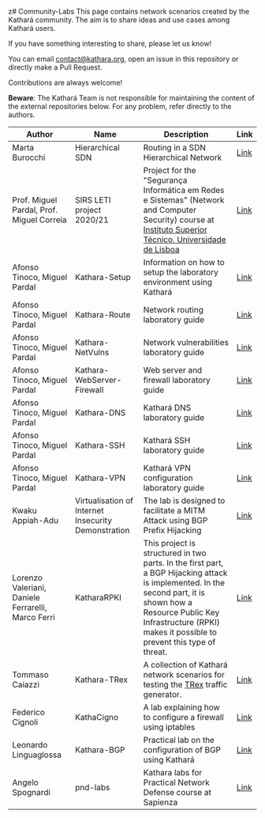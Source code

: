 z# Community-Labs
This page contains network scenarios created by the Kathará community. 
The aim is to share ideas and use cases among Kathará users. 

If you have something interesting to share, please let us know!

You can email contact@kathara.org, open an issue in this repository or directly make a Pull Request.

Contributions are always welcome!

**Beware**: The Kathará Team is not responsible for maintaining the content of the external repositories below. For any problem, refer directly to the authors. 


| Author | Name | Description | Link |
| --- | --- | --- | --- |
| Marta Burocchi | Hierarchical SDN | Routing in a SDN Hierarchical Network | [Link](https://github.com/Martolins/Hierarchical-SDN-using-Kathara) |
| Prof. Miguel Pardal, Prof. Miguel Correia | SIRS LETI project 2020/21 | Project for the "Segurança Informática em Redes e Sistemas" (Network and Computer Security) course at [Instituto Superior Técnico, Universidade de Lisboa](https://tecnico.ulisboa.pt/pt/) | [Link](https://github.com/tecnico-sec/Project-2021_2)|
| Afonso Tinoco, Miguel Pardal | Kathara-Setup | Information on how to setup the laboratory environment using Kathará | [Link](https://github.com/tecnico-sec/Kathara-Setup) |
| Afonso Tinoco, Miguel Pardal | Kathara-Route | Network routing laboratory guide | [Link](https://github.com/tecnico-sec/Kathara-Route) |
| Afonso Tinoco, Miguel Pardal | Kathara-NetVulns | Network vulnerabilities laboratory guide | [Link](https://github.com/tecnico-sec/Kathara-NetVulns) |
| Afonso Tinoco, Miguel Pardal | Kathara-WebServer-Firewall | Web server and firewall laboratory guide | [Link](https://github.com/tecnico-sec/Kathara-WebServer-Firewall) |
| Afonso Tinoco, Miguel Pardal | Kathara-DNS | Kathará DNS laboratory guide | [Link](https://github.com/tecnico-sec/Kathara-DNS) |
| Afonso Tinoco, Miguel Pardal | Kathara-SSH | Kathará SSH laboratory guide | [Link](https://github.com/tecnico-sec/Kathara-SSH) |
| Afonso Tinoco, Miguel Pardal | Kathara-VPN | Kathará VPN configuration laboratory guide | [Link](https://github.com/tecnico-sec/Kathara-VPN) | 
| Kwaku Appiah-Adu | Virtualisation of Internet Insecurity Demonstration | The lab is designed to facilitate a MITM Attack using BGP Prefix Hijacking | [Link](https://github.com/kwaku104/Virtualisation-of-Internet-Insecurity-Demonstration) |
| Lorenzo Valeriani, Daniele Ferrarelli, Marco Ferri | KatharaRPKI | This project is structured in two parts. In the first part, a BGP Hijacking attack is implemented. In the second part, it is shown how a Resource Public Key Infrastructure (RPKI) makes it possible to prevent this type of threat. | [Link](https://github.com/ThetaRangers/KatharaRPKI) |
| Tommaso Caiazzi | Kathara-TRex | A collection of Kathará network scenarios for testing the [TRex](https://trex-tgn.cisco.com/) traffic generator. | [Link](https://github.com/tcaiazzi/kathara-trex-labs) |
| Federico Cignoli | KathaCigno | A lab explaining how to configure a firewall using iptables | [Link](https://github.com/Fede-droid/KathaCigno) | 
| Leonardo Linguaglossa | Kathara-BGP | Practical lab on the configuration of BGP using Kathará | [Link](https://gitlab.telecom-paris.fr/linguaglossa/gin201-bgp-lab) |
| Angelo Spognardi | pnd-labs | Kathara labs for Practical Network Defense course at Sapienza | [Link](https://github.com/vitome/pnd-labs) |
